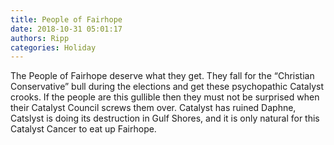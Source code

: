 ```yaml
---
title: People of Fairhope
date: 2018-10-31 05:01:17
authors: Ripp
categories: Holiday
---
```


 The People of Fairhope deserve what they get.  They fall for the “Christian Conservative” bull during the elections and get these psychopathic Catalyst crooks.
   If the people are this gullible then they must not be surprised when their Catalyst Council screws them over.
    Catalyst has ruined Daphne, Catslyst is doing its destruction in Gulf Shores, and it is only natural for this Catalyst Cancer to eat up Fairhope.